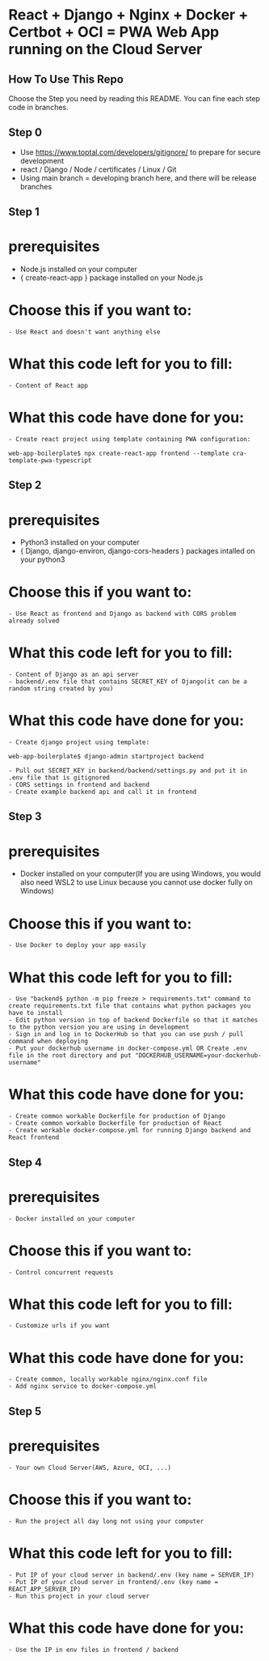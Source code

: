 # React + Django + Nginx + Docker + Certbot + OCI = PWA Web App running on the Cloud Server

## How To Use This Repo
Choose the Step you need by reading this README. You can fine each step code in branches.

## Step 0
- Use https://www.toptal.com/developers/gitignore/ to prepare for secure development
- react / Django / Node / certificates / Linux / Git
- Using main branch = developing branch here, and there will be release branches

## Step 1
# prerequisites
- Node.js installed on your computer
- { create-react-app } package installed on your Node.js

# Choose this if you want to:
    - Use React and doesn't want anything else
# What this code left for you to fill:
    - Content of React app
# What this code have done for you:
    - Create react project using template containing PWA configuration:
```shell
web-app-boilerplate$ npx create-react-app frontend --template cra-template-pwa-typescript
```

## Step 2
# prerequisites
- Python3 installed on your computer
- { Django, django-environ, django-cors-headers } packages intalled on your python3
# Choose this if you want to:
    - Use React as frontend and Django as backend with CORS problem already solved
# What this code left for you to fill:
    - Content of Django as an api server
    - backend/.env file that contains SECRET_KEY of Django(it can be a random string created by you)
# What this code have done for you:
    - Create django project using template:
```shell
web-app-boilerplate$ django-admin startproject backend
```
    - Pull out SECRET_KEY in backend/backend/settings.py and put it in .env file that is gitignored
    - CORS settings in frontend and backend
    - Create example backend api and call it in frontend

## Step 3
# prerequisites
- Docker installed on your computer(If you are using Windows, you would also need WSL2 to use Linux because you cannot use docker fully on Windows)
# Choose this if you want to:
    - Use Docker to deploy your app easily
# What this code left for you to fill:
    - Use "backend$ python -m pip freeze > requirements.txt" command to create requirements.txt file that contains what python packages you have to install
    - Edit python version in top of backend Dockerfile so that it matches to the python version you are using in development
    - Sign in and log in to DockerHub so that you can use push / pull command when deploying
    - Put your dockerhub username in docker-compose.yml OR Create .env file in the root directory and put "DOCKERHUB_USERNAME=your-dockerhub-username"
# What this code have done for you:
    - Create common workable Dockerfile for production of Django
    - Create common workable Dockerfile for production of React
    - Create workable docker-compose.yml for running Django backend and React frontend

## Step 4
# prerequisites
    - Docker installed on your computer
# Choose this if you want to:
    - Control concurrent requests
# What this code left for you to fill:
    - Customize urls if you want
# What this code have done for you:
    - Create common, locally workable nginx/nginx.conf file
    - Add nginx service to docker-compose.yml

## Step 5
# prerequisites
    - Your own Cloud Server(AWS, Azure, OCI, ...)
# Choose this if you want to:
    - Run the project all day long not using your computer
# What this code left for you to fill:
    - Put IP of your cloud server in backend/.env (key name = SERVER_IP)
    - Put IP of your cloud server in frontend/.env (key name = REACT_APP_SERVER_IP)
    - Run this project in your cloud server
# What this code have done for you:
    - Use the IP in env files in frontend / backend